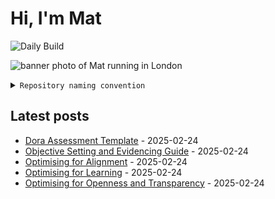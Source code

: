 # Hi, I'm Mat

![Daily Build](https://github.com/mat-0/mat-0/workflows/Daily%20Build/badge.svg)

![banner photo of Mat running in London](https://raw.githubusercontent.com/mat-0/mat-0/master/images/gh-header-image-cropped.jpg)

<details><summary><code>Repository naming convention</code></summary>
  
Repositories, where possible, are lowercase with underscores and follow the naming conventions below. 

  
- For demonstrations or proof of concepts, use the format `demo_name`.
- Boilerplate or templates are named in the format `template_name`.
  - where appropriate these are also published through GitHub pages and will be available at `username.github.io/repo_name`.
- WordPress-related content (mostly plugins) are prefixed with `wp_`.
- Twitter bots are prefixed with `bot_`.
- Standard repositories are named as they are, sometimes this might be a domain name e.g. `thechels.uk`.
</details>

## Latest posts

<!-- blog starts -->
- [Dora Assessment Template](https://thechels.uk/dora-assessment) - 2025-02-24
- [Objective Setting and Evidencing Guide](https://thechels.uk/objective-setting-guide) - 2025-02-24
- [Optimising for Alignment](https://thechels.uk/optimising-for-alignment) - 2025-02-24
- [Optimising for Learning](https://thechels.uk/optimising-for-learning) - 2025-02-24
- [Optimising for Openness and Transparency](https://thechels.uk/optimising-for-openness) - 2025-02-24
<!-- blog ends -->
